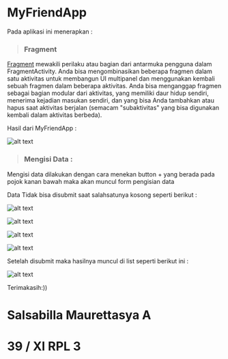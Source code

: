 # MyFriendApp

Pada aplikasi ini menerapkan : 

> ### Fragment
[Fragment](https://developer.android.com/guide/components/fragments?hl=id) mewakili perilaku atau bagian dari antarmuka pengguna dalam FragmentActivity. Anda bisa mengombinasikan beberapa fragmen dalam satu aktivitas untuk membangun UI multipanel dan menggunakan kembali sebuah fragmen dalam beberapa aktivitas. Anda bisa menganggap fragmen sebagai bagian modular dari aktivitas, yang memiliki daur hidup sendiri, menerima kejadian masukan sendiri, dan yang bisa Anda tambahkan atau hapus saat aktivitas berjalan (semacam "subaktivitas" yang bisa digunakan kembali dalam aktivitas berbeda).

Hasil dari MyFriendApp :

![alt text](MyFriendApp/awal.jpg)

> ### Mengisi Data :

Mengisi data dilakukan dengan cara menekan button + yang berada pada pojok kanan bawah maka akan muncul form pengisian data

Data Tidak bisa disubmit saat salahsatunya kosong seperti berikut :

![alt text](MyFriendApp/nama.jpg)

![alt text](MyFriendApp/email.jpg)

![alt text](MyFriendApp/telp.jpg)

![alt text](MyFriendApp/alamat.jpg)

Setelah disubmit maka hasilnya muncul di list seperti berikut ini :

![alt text](MyFriendApp/akhir.jpg)

Terimakasih:))

# Salsabilla Maurettasya A

# 39 / XI RPL 3

